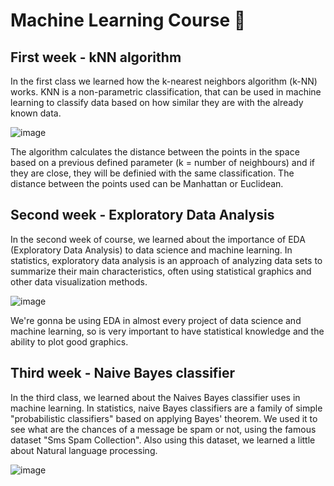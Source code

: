 # Machine Learning Course 🤖

## First week - kNN algorithm

In the first class we learned how the k-nearest neighbors algorithm (k-NN) works. KNN is a non-parametric classification, that can be used in machine learning to classify data based on how similar they are with the already known data.

![image](https://user-images.githubusercontent.com/83239762/131027039-7f6d3488-4e12-4010-a01b-44599bd3c8bd.png)

The algorithm calculates the distance between the points in the space based on a previous defined parameter (k = number of neighbours) and if they are close, they will be definied with the same classification. The distance between the points used can be Manhattan or Euclidean.

## Second week - Exploratory Data Analysis

In the second week of course, we learned about the importance of EDA (Exploratory Data Analysis) to data science and machine learning. In statistics, exploratory data analysis is an approach of analyzing data sets to summarize their main characteristics, often using statistical graphics and other data visualization methods. 

![image](https://user-images.githubusercontent.com/83239762/131712197-4b3bf189-81fe-49d3-b3db-3bcc1e9f3045.png)


We're gonna be using EDA in almost every project of data science and machine learning, so is very important to have statistical knowledge and the ability to plot good graphics.

## Third week - Naive Bayes classifier 

In the third class, we learned about the Naives Bayes classifier uses in machine learning. In statistics, naive Bayes classifiers are a family of simple "probabilistic classifiers" based on applying Bayes' theorem. We used it to see what are the chances of a message be spam or not, using the famous dataset "Sms Spam Collection". Also using this dataset, we learned a little about Natural language processing.

![image](https://user-images.githubusercontent.com/83239762/132552780-03ab52c0-50ea-4a75-8ce1-c6b84a509503.png)

